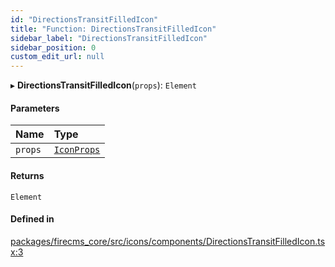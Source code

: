 ```yaml
---
id: "DirectionsTransitFilledIcon"
title: "Function: DirectionsTransitFilledIcon"
sidebar_label: "DirectionsTransitFilledIcon"
sidebar_position: 0
custom_edit_url: null
---
```


▸ **DirectionsTransitFilledIcon**(`props`): `Element`

#### Parameters

| Name | Type |
| :------ | :------ |
| `props` | [`IconProps`](../types/IconProps.md) |

#### Returns

`Element`

#### Defined in

[packages/firecms_core/src/icons/components/DirectionsTransitFilledIcon.tsx:3](https://github.com/FireCMSco/firecms/blob/d45f3739/packages/firecms_core/src/icons/components/DirectionsTransitFilledIcon.tsx#L3)
